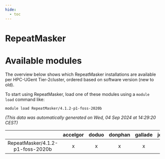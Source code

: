 ```yaml
---
hide:
  - toc
---
```


RepeatMasker
============

# Available modules


The overview below shows which RepeatMasker installations are available per HPC-UGent Tier-2cluster, ordered based on software version (new to old).

To start using RepeatMasker, load one of these modules using a `module load` command like:

```shell
module load RepeatMasker/4.1.2-p1-foss-2020b
```

*(This data was automatically generated on Wed, 04 Sep 2024 at 14:29:20 CEST)*  

| |accelgor|doduo|donphan|gallade|joltik|shinx|skitty|
| :---: | :---: | :---: | :---: | :---: | :---: | :---: | :---: |
|RepeatMasker/4.1.2-p1-foss-2020b|x|x|x|x|x|-|x|
